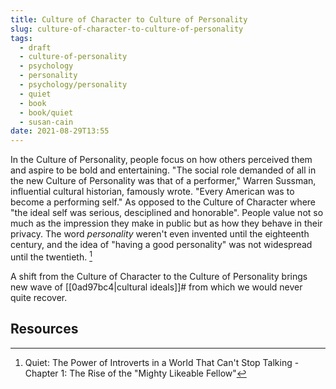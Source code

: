 ```yaml
---
title: Culture of Character to Culture of Personality
slug: culture-of-character-to-culture-of-personality
tags:
  - draft
  - culture-of-personality
  - psychology
  - personality
  - psychology/personality
  - quiet
  - book
  - book/quiet
  - susan-cain
date: 2021-08-29T13:55
---
```



In the Culture of Personality, people focus on how others perceived them and
aspire to be bold and entertaining. "The social role demanded of all in the new
Culture of Personality was that of a performer," Warren Sussman, influential
cultural historian, famously wrote. "Every American was to become a performing
self." As opposed to the Culture of Character where "the ideal self was serious,
desciplined and honorable". People value not so much as the impression they make
in public but as how they behave in their privacy. The word _personality_
weren't even invented until the eighteenth century, and the idea of "having
a good personality" was not widespread until the twentieth. [^1]

A shift from the Culture of Character to the Culture of Personality brings new
wave of [[0ad97bc4|cultural ideals]]# from which we would never quite recover.

## Resources

[^1]: Quiet: The Power of Introverts in a World That Can't Stop Talking - Chapter 1: The Rise of the "Mighty Likeable Fellow"
